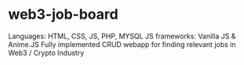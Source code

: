 # web3-job-board
Languages: HTML, CSS, JS, PHP, MYSQL
JS frameworks: Vanilla JS & Anime.JS
Fully implemented CRUD webapp for finding relevant jobs in Web3 / Crypto Industry
